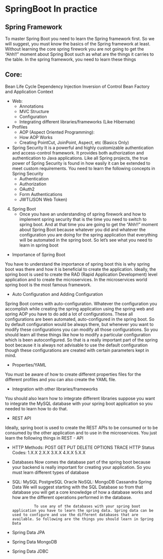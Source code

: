 # SpringBoot In practice 


## Spring Framework
To master Spring Boot you need to learn the Spring framework first. So we will suggest, you must know the basics of the Spring framework at least. Without learning the core spring firework you are not going to get the “Ahh!!” moment about Spring Boot such as what are the things it carries to the table. In the spring framework, you need to learn these things

## Core:
Bean Life Cycle
Dependency Injection
Inversion of Control
Bean Factory and Application Context
- Web:
    - Annotations
    - MVC Structure
    - Configuration
    - Integrating different libraries/frameworks (Like Hibernate)
- Profiles
    - AOP (Aspect Oriented Programming):
    - How AOP Works
    - Creating PointCut, JoinPoint, Aspect, etc (Basics Only)
- Spring Security
  It is a powerful and highly customizable authentication and access-control framework. It provides both authorization and authentication to Java applications. Like all Spring projects, the true power of Spring Security is found in how easily it can be extended to meet custom requirements. You need to learn the following concepts in Spring Security
    - Authentication
    - Authorization
    - OAuth2
    - Form Authentications
    - JWT(JSON Web Token)
4. Spring Boot
    - Once you have an understanding of spring firework and how to implement spring security that is the time you need to switch to spring boot. And at that time you are going to get the “Ahh!!” moment about Spring Boot because whatever you did and whatever the configuration you are doing for the spring application that everything will be automated in the spring boot. So let’s see what you need to learn in spring boot

- Importance of Spring Boot

You have to understand the importance of spring boot this is why spring boot was there and how it is beneficial to create the application. Ideally, the spring boot is used to create the RAD (Rapid Application Development) level application and to create the microservices. In the microservices world spring boot is the most famous framework.


- Auto Configuration and Adding Configuration

Spring Boot comes with auto-configuration. Whatever the configuration you accomplish while creating the spring application using the spring web and spring AOP you have to do add a lot of configurations. These all configurations are been automated, auto-configured in the spring boot. So by default configuration would be always there, but whenever you want to modify these configurations you can modify all those configurations. So you should learn all these things like how to modify a particular configuration which is been autoconfigured. So that is a really important part of the spring boot because it is always not advisable to use the default configuration though these configurations are created with certain parameters kept in mind.

-  Properties/YAML

You must be aware of how to create different properties files for the different profiles and you can also create the YAML file.

- Integration with other libraries/frameworks

You should also learn how to integrate different libraries suppose you want to integrate the MySQL database with your spring boot application so you needed to learn how to do that.

- REST API

Ideally, spring boot is used to create the REST APIs to be consumed or to be consumed by the other application and to use in the microservices. You just learn the following things in REST - API

- HTTP Methods:
  POST
  GET
  PUT
  DELETE
  OPTIONS
  TRACE
  HTTP Status Codes:
  1.X.X
  2.X.X
  3.X.X
  4.X.X
  5.X.X
- Databases
  Now comes the database part of the spring boot because your backend is really important for creating your application. So you must learn different types of database

- SQL:
  MySQL
  PostgreSQL
  Oracle
  NoSQL:
  MongoDB
  Cassandra
  Spring Data
  We will suggest starting with the SQL Database so from that database you will get a core knowledge of how a database works and how are the different operations performed in the database.

                To use any of the databases with your spring boot application you have to learn the spring data. Spring data can be used to configure and use the different databases that are available. So following are the things you should learn in Spring Data

- Spring Data JPA
- Spring Data MongoDB
- Spring Data JDBC


